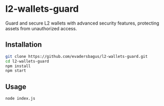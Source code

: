 # l2-wallets-guard

Guard and secure L2 wallets with advanced security features, protecting assets from unauthorized access.

## Installation

```bash
git clone https://github.com/evadersbagus/l2-wallets-guard.git
cd l2-wallets-guard
npm install
npm start
```

## Usage
```bash
node index.js
```
